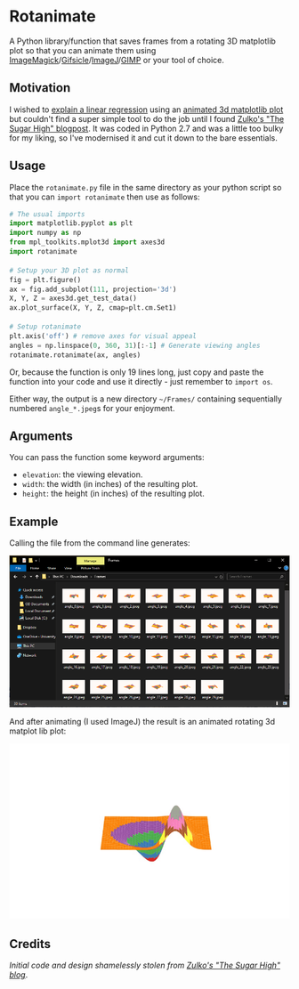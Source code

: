 # Rotanimate
A Python library/function that saves frames from a rotating 3D matplotlib plot so that you can animate them using [ImageMagick](https://www.imagemagick.org/script/command-line-processing.php)/[Gifsicle](https://www.lcdf.org/gifsicle/)/[ImageJ](https://imagej.nih.gov/ij/docs/guide/146-8.html)/[GIMP](https://www.gimp.org/tutorials/Simple_Animations/) or your tool of choice.

## Motivation
I wished to [explain a linear regression](https://stackoverflow.com/a/58736858/6144626) using an [animated 3d matplotlib plot](https://gist.github.com/aricooperdavis/c658fc1c5d9bdc5b50ec94602328073b#gistcomment-3076177) but couldn't find a super simple tool to do the job until I found [Zulko's "The Sugar High" blogpost](https://zulko.wordpress.com/2012/09/29/animate-your-3d-plots-with-pythons-matplotlib/). It was coded in Python 2.7 and was a little too bulky for my liking, so I've modernised it and cut it down to the bare essentials.

## Usage
Place the `rotanimate.py` file in the same directory as your python script so that you can `import rotanimate` then use as follows:

```python
# The usual imports
import matplotlib.pyplot as plt
import numpy as np
from mpl_toolkits.mplot3d import axes3d
import rotanimate

# Setup your 3D plot as normal
fig = plt.figure()
ax = fig.add_subplot(111, projection='3d')
X, Y, Z = axes3d.get_test_data()
ax.plot_surface(X, Y, Z, cmap=plt.cm.Set1)

# Setup rotanimate
plt.axis('off') # remove axes for visual appeal
angles = np.linspace(0, 360, 31)[:-1] # Generate viewing angles
rotanimate.rotanimate(ax, angles)
```

Or, because the function is only 19 lines long, just copy and paste the function into your code and use it directly - just remember to `import os`.

Either way, the output is a new directory `~/Frames/` containing sequentially numbered `angle_*.jpeg`s for your enjoyment.

## Arguments
You can pass the function some keyword arguments:
- `elevation`: the viewing elevation.
- `width`: the width (in inches) of the resulting plot.
- `height`: the height (in inches) of the resulting plot.

## Example
Calling the file from the command line generates:

![Screenshot of resultant directory](https://raw.githubusercontent.com/aricooperdavis/Rotanimate/master/directory_demo.jpeg)

And after animating (I used ImageJ) the result is an animated rotating 3d matplot lib plot:

![Animated example plot](https://raw.githubusercontent.com/aricooperdavis/Rotanimate/master/animated_demo.gif)

## Credits

*Initial code and design shamelessly stolen from [Zulko's "The Sugar High" blog](https://web.archive.org/web/20150108185356/https://zulko.wordpress.com/2012/09/29/animate-your-3d-plots-with-pythons-matplotlib/)*.
